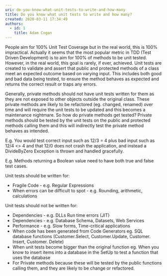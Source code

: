```yaml
---
uri: do-you-know-what-unit-tests-to-write-and-how-many
title: Do you know what unit tests to write and how many?
created: 2020-03-11 17:34:49
authors:
  - id: 1
    title: Adam Cogan
---
```





<span class='intro'> <p class="ssw15-rteElement-P">People aim for 100% Unit Test Coverage but in the real world, this is 100% impractical. Actually it seems that the most popular metric in TDD (Test Driven Development) is to aim for 100% of methods to be unit tested. However, in the real world, this goal is rarely, if ever, achieved. Unit tests are created to validate and assert that public and protected methods of a class meet an expected outcome based on varying input. This includes both good and bad data being tested, to ensure the method behaves as expected and returns the correct result or traps any errors.​​<br></p> </span>

<p>Generally, private methods should not have unit tests written for them as they are not exposed to other objects outside the original class. These private methods are likely to be refactored (eg. changed, renamed) over time and will require the unit tests to be updated and this becomes a maintenance nightmare. So how do private methods get tested? Private methods should be tested by the unit tests on the public and protected methods calling them and this will indirectly test the private method behaves as intended.<br></p><p>E.g. You would test correct input such as 12/3 = 4 plus bad input such as 12/4 &lt;&gt; 4 and that 12/0 does not crash the application, and instead a DivideByZero Exception is thrown and handled gracefully.</p><p>E.g. Methods returning a Boolean value need to have both true and false test cases.</p><p>Unit tests should be written for&#58;</p><ul><li>Fragile Code - e.g. Regular Expressions<br></li><li>When errors can be difficult to spot - e.g. Rounding, arithmetic, calculations<br></li></ul><p>Unit tests should not be written for&#58;</p><ul><li>Dependencies - e.g. DLLs Run time errors (JIT)<br></li><li>Dependencies - e.g. Database Schema, Datasets, Web Services<br></li><li>Performance - e.g. Slow forms, Time-critical applications<br></li><li>When code has been generated from Code Generators eg. SQL database functions (Customer.Select, Customer.Update, Customer. Insert, Customer. Delete)</li><li>When unit tests become bigger than the original function eg. When you know to insert items into a database in the SetUp to test a function that uses the database</li><li>For Private methods because these will be tested by the public functions calling them, and they are likely to be change or refactored.<br></li></ul>


